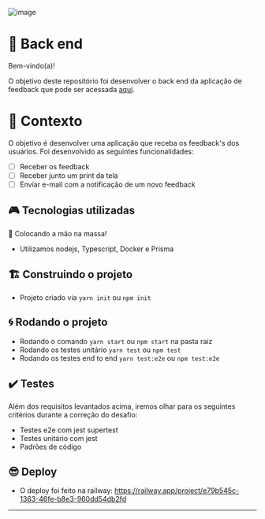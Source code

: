 ![image](https://user-images.githubusercontent.com/40845824/121069742-3accdb00-c7a4-11eb-87d0-3dc47e433762.png)


# 🚀 Back end

Bem-vindo(a)!

O objetivo deste repositório foi desenvolver o back end da aplicação de feedback que pode ser acessada [aqui](https://github.com/Heitorh3/nlw-return-web).


# 🧠 Contexto

O objetivo é desenvolver uma aplicação que receba os feedback's dos usuários. Foi desenvolvido as seguintes funcionalidades:
- [ ] Receber os feedback
- [ ] Receber junto um print da tela
- [ ] Enviar e-mail com a notificação de um novo feedback

## 🎮️ Tecnologias utilizadas

📑️ Colocando a mão na massa!

- Utilizamos nodejs, Typescript, Docker e Prisma

## 🏗️ Construindo o projeto
- Projeto criado via `yarn init` ou `npm init`

## 🌀️ Rodando o projeto
- Rodando o comando `yarn start` ou `npm start` na pasta raiz
- Rodando os testes unitário `yarn test` ou `npm test`
- Rodando os testes end to end `yarn test:e2e` ou `npm test:e2e`

## ✔️ Testes

Além dos requisitos levantados acima, iremos olhar para os seguintes critérios durante a correção do desafio:

- Testes e2e com jest supertest
- Testes unitário com jest
- Padrões de código


## 😎 Deploy
- O deploy foi feito na railway:  https://railway.app/project/e79b545c-1363-46fe-b8e3-960dd54db2fd


---
